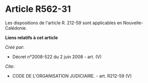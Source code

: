 # Article R562-31

Les dispositions de l'article R. 212-59 sont applicables en Nouvelle-Calédonie.

**Liens relatifs à cet article**

_Créé par_:

  - Décret n°2008-522 du 2 juin 2008 - art. (V)

_Cite_:

  - CODE DE L'ORGANISATION JUDICIAIRE. - art. R212-59 (V)
